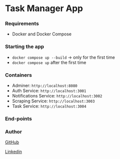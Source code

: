 # Task Manager App


### Requirements

+ Docker and Docker Compose

### Starting the app

- `docker compose up --build` -> only for the first time
- `docker compose up` after the first time


### Containers

+ Adminer: `http://localhost:8080` 
+ Auth Service: `http://localhost:3001`
+ Notifications Service: `http://localhost:3002`
+ Scraping Service: `http://localhost:3003`
+ Task Service: `http://localhost:3004`

### End-points


### Author

[GitHub](https://github.com/Sartori-RIA)

[Linkedin](https://www.linkedin.com/in/lucas-antonio-ramos-sartori/)